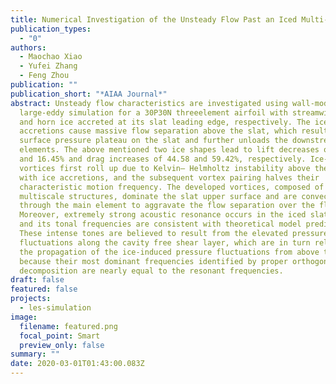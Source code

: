 ```yaml
---
title: Numerical Investigation of the Unsteady Flow Past an Iced Multi-Element Airfoil
publication_types:
  - "0"
authors:
  - Maochao Xiao
  - Yufei Zhang
  - Feng Zhou
publication: ""
publication_short: "*AIAA Journal*"
abstract: Unsteady flow characteristics are investigated using wall-modeled
  large-eddy simulation for a 30P30N threeelement airfoil with streamwise ice
  and horn ice accreted at its slat leading edge, respectively. The ice
  accretions cause massive flow separation above the slat, which results in a
  surface pressure plateau on the slat and further unloads the downstream wing
  elements. The above mentioned two ice shapes lead to lift decreases of 10.66
  and 16.45% and drag increases of 44.58 and 59.42%, respectively. Ice-induced
  vortices first roll up due to Kelvin– Helmholtz instability above the slat
  with ice accretions, and the subsequent vortex pairing halves their
  characteristic motion frequency. The developed vortices, composed of
  multiscale structures, dominate the slat upper surface and are convected
  through the main element to aggravate the flow separation over the flap.
  Moreover, extremely strong acoustic resonance occurs in the iced slat cove,
  and its tonal frequencies are consistent with theoretical model predictions.
  These intense tones are believed to result from the elevated pressure
  fluctuations along the cavity free shear layer, which are in turn related to
  the propagation of the ice-induced pressure fluctuations from above the slat
  because their most dominant frequencies identified by proper orthogonal
  decomposition are nearly equal to the resonant frequencies.
draft: false
featured: false
projects:
  - les-simulation
image:
  filename: featured.png
  focal_point: Smart
  preview_only: false
summary: ""
date: 2020-03-01T01:43:00.083Z
---
```

